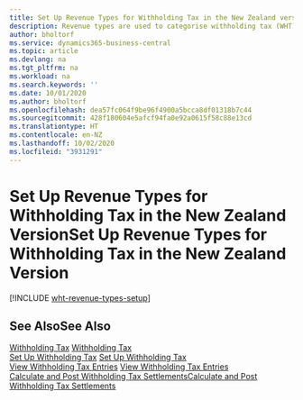 ```yaml
---
title: Set Up Revenue Types for Withholding Tax in the New Zealand version
description: Revenue types are used to categorise withholding tax (WHT) entries and are used for WHT certificates in the New Zealand version.
author: bholtorf
ms.service: dynamics365-business-central
ms.topic: article
ms.devlang: na
ms.tgt_pltfrm: na
ms.workload: na
ms.search.keywords: ''
ms.date: 10/01/2020
ms.author: bholtorf
ms.openlocfilehash: dea57fc064f9be96f4900a5bcca8df01318b7c44
ms.sourcegitcommit: 428f180604e5afcf94fa0e92a0615f58c88e13cd
ms.translationtype: HT
ms.contentlocale: en-NZ
ms.lasthandoff: 10/02/2020
ms.locfileid: "3931291"
---
```

# <a name="set-up-revenue-types-for-withholding-tax-in-the-new-zealand-version"></a><span data-ttu-id="8d7a0-103">Set Up Revenue Types for Withholding Tax in the New Zealand Version</span><span class="sxs-lookup"><span data-stu-id="8d7a0-103">Set Up Revenue Types for Withholding Tax in the New Zealand Version</span></span>

[!INCLUDE [wht-revenue-types-setup](../includes/AUNZ/wht-revenue-types-setup.md)]

## <a name="see-also"></a><span data-ttu-id="8d7a0-104">See Also</span><span class="sxs-lookup"><span data-stu-id="8d7a0-104">See Also</span></span>

<span data-ttu-id="8d7a0-105">[Withholding Tax](withholding-tax.md) </span><span class="sxs-lookup"><span data-stu-id="8d7a0-105">[Withholding Tax](withholding-tax.md) </span></span>  
<span data-ttu-id="8d7a0-106">[Set Up Withholding Tax](how-to-set-up-withholding-tax.md) </span><span class="sxs-lookup"><span data-stu-id="8d7a0-106">[Set Up Withholding Tax](how-to-set-up-withholding-tax.md) </span></span>  
<span data-ttu-id="8d7a0-107">[View Withholding Tax Entries](how-to-view-withholding-tax-entries.md) </span><span class="sxs-lookup"><span data-stu-id="8d7a0-107">[View Withholding Tax Entries](how-to-view-withholding-tax-entries.md) </span></span>  
[<span data-ttu-id="8d7a0-108">Calculate and Post Withholding Tax Settlements</span><span class="sxs-lookup"><span data-stu-id="8d7a0-108">Calculate and Post Withholding Tax Settlements</span></span>](how-to-calculate-and-post-withholding-tax-settlements.md)
